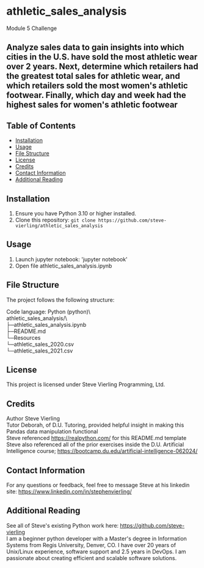 # athletic_sales_analysis
Module 5 Challenge

## Analyze sales data to gain insights into which cities in the U.S. have sold the most athletic wear over 2 years. Next, determine which retailers had the greatest total sales for athletic wear, and which retailers sold the most women's athletic footwear. Finally, which day and week had the highest sales for women's athletic footwear 

## Table of Contents

- [Installation](#installation)
- [Usage](#usage)
- [File Structure](#file-structure)
- [License](#license)
- [Credits](#credits)
- [Contact Information](#contact-information)
- [Additional Reading](#additional-reading)

## Installation  

1. Ensure you have Python 3.10 or higher installed.  
2. Clone this repository: `git clone https://github.com/steve-vierling/athletic_sales_analysis`   

## Usage  

1. Launch jupyter notebook: 'jupyter notebook'   
2. Open file athletic_sales_analysis.ipynb   

## File Structure  

The project follows the following structure:  

Code language: Python (python)\  
athletic_sales_analysis/\  
├─athletic_sales_analysis.ipynb  
├─README.md  
└─Resources   
    └─athletic_sales_2020.csv   
    └─athletic_sales_2021.csv   

## License  
This project is licensed under Steve Vierling Programming, Ltd.  

## Credits  
Author Steve Vierling    
Tutor Deborah, of D.U. Tutoring, provided helpful insight in making this Pandas data manipulation functional  
Steve referenced https://realpython.com/ for this README.md template  
Steve also referenced all of the prior exercises inside the D.U. Artificial Intelligence course; https://bootcamp.du.edu/artificial-intelligence-062024/  

## Contact Information
For any questions or feedback, feel free to message Steve at his linkedin site: https://www.linkedin.com/in/stephenvierling/

## Additional Reading 
See all of Steve's existing Python work here: https://github.com/steve-vierling   
I am a beginner python developer with a Master's degree in Information Systems from Regis University, Denver, CO. I have over 20 years of Unix/Linux experience, software support and 2.5 years in DevOps.  I am passionate about creating efficient and scalable software solutions.

